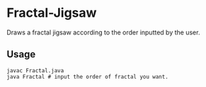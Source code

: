 Fractal-Jigsaw
==============

Draws a fractal jigsaw according to the order inputted by the user.

Usage
-----

    javac Fractal.java
    java Fractal # input the order of fractal you want.
      
